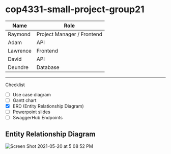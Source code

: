 # cop4331-small-project-group21

| Name | Role |
| --- | --- |
| Raymond | Project Manager / Frontend |
| Adam | API |
| Lawrence | Frontend |
| David | API |
| Deundre | Database |
---
Checklist
- [ ] Use case diagram
- [ ] Gantt chart
- [x] ERD (Entity Relationship Diagram)
- [ ] Powerpoint slides
- [ ] SwaggerHub Endpoints

Entity Relationship Diagram
---
![Screen Shot 2021-05-20 at 5 08 52 PM](https://user-images.githubusercontent.com/41072160/119049178-3922ab00-b98e-11eb-8153-e5f073b439d9.png)
